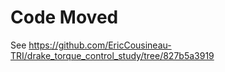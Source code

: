 # Code Moved

See <https://github.com/EricCousineau-TRI/drake_torque_control_study/tree/827b5a3919>
